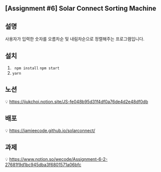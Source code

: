 ## [Assignment #6] Solar Connect Sorting Machine

## 설명
사용자가 입력한 숫자를 오름차순 및 내림차순으로 정렬해주는 프로그램입니다.


## 설치
1) ``` npm install``` ``` npm start ```
2) ```yarn```

## 노션
💡 https://jiukchoi.notion.site/JS-fe048b95d31f4df0a76de4d2e48df0db

## 배포
💡 https://jamieecode.github.io/solarconnect/

## 과제
💡 https://www.notion.so/wecode/Assignment-6-2-27681f9d1bc945dba3f6801571a06bfc
